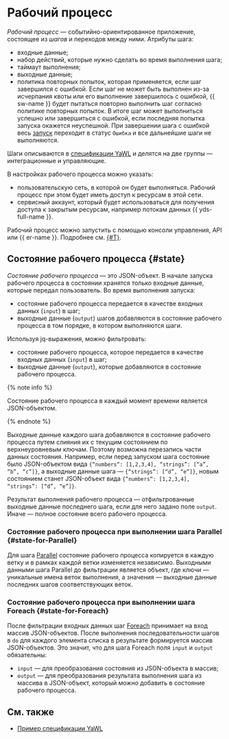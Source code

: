 # Рабочий процесс

_Рабочий процесс_ — событийно-ориентированное приложение, состоящее из _шагов_ и переходов между ними. Атрибуты шага:
* входные данные;
* набор действий, которые нужно сделать во время выполнения шага;
* таймаут выполнения;
* выходные данные;
* политика повторных попыток, которая применяется, если шаг завершился с ошибкой. Если шаг не может быть выполнен из-за исчерпания квоты или его выполнение завершилось с ошибкой, {{ sw-name }} будет пытаться повторно выполнить шаг согласно политике повторных попыток. В итоге шаг может выполниться успешно или завершиться с ошибкой, если последняя попытка запуска окажется неуспешной. При завершении шага с ошибкой весь [запуск](execution.md) переходит в статус `Ошибка` и все дальнейшие шаги не выполняются.

Шаги описываются в [спецификации YaWL](yawl.md) и делятся на две группы — интеграционные и управляющие.

В настройках рабочего процесса можно указать:
* пользовательскую сеть, в которой он будет выполняться. Рабочий процесс при этом будет иметь доступ к ресурсам в этой сети.
* сервисный аккаунт, который будет использоваться для получения доступа к закрытым ресурсам, например потокам данных {{ yds-full-name }}.

Рабочий процесс можно запустить с помощью консоли управления, API или {{ er-name }}. Подробнее см. [{#T}](execution.md).

## Состояние рабочего процесса {#state}

_Состояние рабочего процесса_ — это JSON-объект. В начале запуска рабочего процесса в состоянии хранятся только входные данные, которые передал пользователь. Во время выполнения запуска:
* состояние рабочего процесса передается в качестве входных данных (`input`) в шаг;
* выходные данные (`output`) шагов добавляются в состояние рабочего процесса в том порядке, в котором выполняются шаги.

Используя jq-выражения, можно фильтровать:
* состояние рабочего процесса, которое передается в качестве входных данных (`input`) в шаг;
* выходные данные (`output`), которые добавляются в состояние рабочего процесса.

{% note info %}

Состояние рабочего процесса в каждый момент времени является JSON-объектом.

{% endnote %}

Выходные данные каждого шага добавляются в состояние рабочего процесса путем слияния их с текущим состоянием по верхнеуровневым ключам. Поэтому возможна перезапись части данных состояния. Например, если перед запуском шага состояние было JSON-объектом вида `{“numbers“: [1,2,3,4], “strings”: [“a”, “b”, “c”]}`, а выходные данные шага — `{“strings”: [“d”, “e”]}`, новым состоянием станет JSON-объект вида `{“numbers“: [1,2,3,4], “strings”: [“d”, “e”]}`.

Результат выполнения рабочего процесса — отфильтрованные выходные данные последнего шага, если для него задано поле `output`. Иначе — полное состояние всего рабочего процесса.

### Состояние рабочего процесса при выполнении шага Parallel {#state-for-Parallel}

Для шага [Parallel](yawl.md#Parallel) состояние рабочего процесса копируется в каждую ветку и в рамках каждой ветки изменяется независимо. Выходными данными шага Parallel до фильтрации является объект, где ключи — уникальные имена веток выполнения, а значения — выходные данные последних шагов соответствующих веток.

### Состояние рабочего процесса при выполнении шага Foreach {#state-for-Foreach}

После фильтрации входных данных шаг [Foreach](yawl.md#Foreach) принимает на вход массив JSON-объектов. После выполнения последовательности шагов в `do` для каждого элемента списка в результате формируется массив JSON-объектов. Это значит, что для шага Foreach поля `input` и `output` обязательны:
* `input` — для преобразования состояния из JSON-объекта в массив;
* `output` — для преобразования результата выполнения шага из массива в JSON-объект, который можно добавить в состояние рабочего процесса.

## См. также

* [Пример спецификации YaWL](yawl.md#spec-example)
